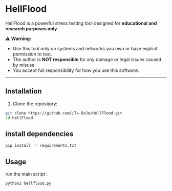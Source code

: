 # HellFlood

HellFlood is a powerful stress testing tool designed for **educational and research purposes only**.

⚠️ **Warning:**

- Use this tool only on systems and networks you own or have explicit permission to test.
- The author is **NOT responsible** for any damage or legal issues caused by misuse.
- You accept full responsibility for how you use this software.

---

## Installation

1. Clone the repository:
```bash
git clone https://github.com/iTs-GoJo/HellFlood.git
cd HellFlood
```

## install dependencies 
```bash
pip install -r requirements.txt
```
## Usage
run the main script :
```bash
python3 hellflood.py
```
